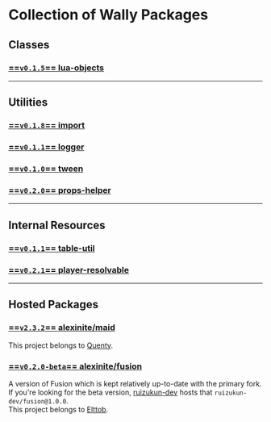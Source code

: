 # Collection of Wally Packages

## Classes
### [==`v0.1.5`== lua-objects](objects/)

-----

## Utilities
### [==`v0.1.8`== import](import/)
### [==`v0.1.1`== logger](logger/)
### [==`v0.1.0`== tween](tween/)
### [==`v0.2.0`== props-helper](props-helper/)

-----

## Internal Resources
### [==`v0.1.1`== table-util](table-util/)
### [==`v0.2.1`== player-resolvable](playerResolvable/)

-----

## Hosted Packages
### [==`v2.3.2`== alexinite/maid](https://quenty.github.io/NevermoreEngine/api/maid)
This project belongs to [Quenty](https://github.com/quenty/).

### [==`v0.2.0-beta`== alexinite/fusion](https://elttob.uk/Fusion/)
A version of Fusion which is kept relatively up-to-date with the primary fork.<br>
If you're looking for the beta version, [ruizukun-dev](https://github.com/ruizukun-dev/) hosts that `ruizukun-dev/fusion@1.0.0`.<br>
This project belongs to [Elttob](https://github.com/Elttob).